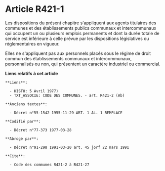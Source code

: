 # Article R421-1

Les dispositions du présent chapitre s'appliquent aux agents titulaires des communes et des établissements publics communaux
et intercommunaux qui occupent un ou plusieurs emplois permanents et dont la durée totale de service est inférieure à celle
prévue par les dispositions législatives ou réglementaires en vigueur.

Elles ne s'appliquent pas aux personnels placés sous le régime de droit commun des établissements communaux et
intercommunaux, personnalisés ou non, qui présentent un caractère industriel ou commercial.

**Liens relatifs à cet article**

	**Liens**:

	  - HISTO: 5 Avril 1977)
	  - TXT_ASSOCIE: CODE DES COMMUNES. - art. R421-2 (Ab)

	**Anciens textes**:

	  - Décret n°55-1542 1955-11-29 ART. 1 AL. 1 REMPLACE

	**Codifié par**:

	  - Décret n°77-373 1977-03-28

	**Abrogé par**:

	  - Décret n°91-298 1991-03-20 art. 45 jorf 22 mars 1991

	**Cite**:

	  - Code des communes R421-2 à R421-27
